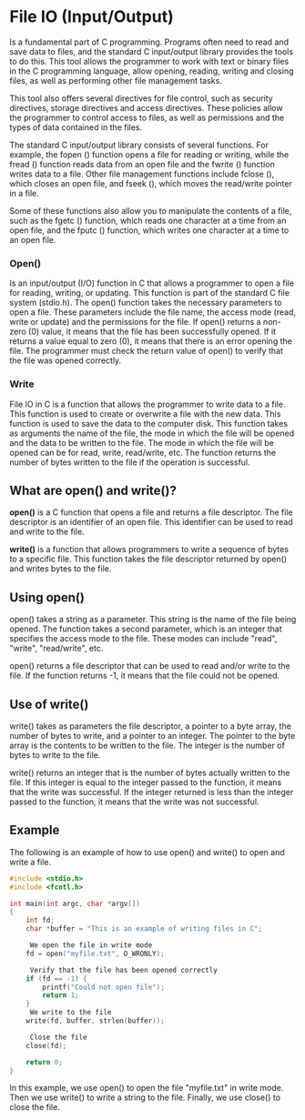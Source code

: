 <div><h1>File IO (Input/Output)</h1>
Is a fundamental part of C programming. Programs often need to read and save data to files, and the standard C input/output library provides the tools to do this. This tool allows the programmer to work with text or binary files in the C programming language, allow opening, reading, writing and closing files, as well as performing other file management tasks. 
</div>

This tool also offers several directives for file control, such as security directives, storage directives and access directives. These policies allow the programmer to control access to files, as well as permissions and the types of data contained in the files.

The standard C input/output library consists of several functions. For example, the fopen () function opens a file for reading or writing, while the fread () function reads data from an open file and the fwrite () function writes data to a file. Other file management functions include fclose (), which closes an open file, and fseek (), which moves the read/write pointer in a file. 

Some of these functions also allow you to manipulate the contents of a file, such as the fgetc () function, which reads one character at a time from an open file, and the fputc () function, which writes one character at a time to an open file. 

<h3>Open()</h3>
Is an input/output (I/O) function in C that allows a programmer to open a file for reading, writing, or updating. This function is part of the standard C file system (stdio.h). The open() function takes the necessary parameters to open a file. These parameters include the file name, the access mode (read, write or update) and the permissions for the file. If open() returns a non-zero (0) value, it means that the file has been successfully opened. If it returns a value equal to zero (0), it means that there is an error opening the file. The programmer must check the return value of open() to verify that the file was opened correctly.

<h3>Write</h3> 
File IO in C is a function that allows the programmer to write data to a file. This function is used to create or overwrite a file with the new data. This function is used to save the data to the computer disk. This function takes as arguments the name of the file, the mode in which the file will be opened and the data to be written to the file. The mode in which the file will be opened can be for read, write, read/write, etc. The function returns the number of bytes written to the file if the operation is successful.

## What are open() and write()?

**open()** is a C function that opens a file and returns a file descriptor. The file descriptor is an identifier of an open file. This identifier can be used to read and write to the file. 

**write()** is a function that allows programmers to write a sequence of bytes to a specific file. This function takes the file descriptor returned by open() and writes bytes to the file.

## Using open()

open() takes a string as a parameter. This string is the name of the file being opened. The function takes a second parameter, which is an integer that specifies the access mode to the file. These modes can include "read", "write", "read/write", etc. 

open() returns a file descriptor that can be used to read and/or write to the file. If the function returns -1, it means that the file could not be opened. 

## Use of write()

write() takes as parameters the file descriptor, a pointer to a byte array, the number of bytes to write, and a pointer to an integer. The pointer to the byte array is the contents to be written to the file. The integer is the number of bytes to write to the file. 

write() returns an integer that is the number of bytes actually written to the file. If this integer is equal to the integer passed to the function, it means that the write was successful. If the integer returned is less than the integer passed to the function, it means that the write was not successful. 

## Example

The following is an example of how to use open() and write() to open and write a file. 

```c
#include <stdio.h>
#include <fcntl.h>

int main(int argc, char *argv[])
{
    int fd;
    char *buffer = "This is an example of writing files in C";

     We open the file in write mode
    fd = open("myfile.txt", O_WRONLY);

     Verify that the file has been opened correctly
    if (fd == -1) {
        printf("Could not open file");
        return 1;
    }
     We write to the file
    write(fd, buffer, strlen(buffer));

     Close the file
    close(fd);

    return 0;
}
```

In this example, we use open() to open the file "myfile.txt" in write mode. Then we use write() to write a string to the file. Finally, we use close() to close the file.
